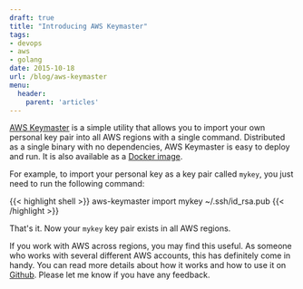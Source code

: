 ```yaml
---
draft: true
title: "Introducing AWS Keymaster"
tags:
- devops
- aws
- golang
date: 2015-10-18
url: /blog/aws-keymaster
menu:
  header:
    parent: 'articles'
---
```


[AWS Keymaster](https://github.com/ryane/aws-keymaster) is a simple utility that allows you to import your own personal key pair into all AWS regions with a single command. Distributed as a single binary with no dependencies, AWS Keymaster is easy to deploy and run. It is also available as a [Docker image](https://hub.docker.com/r/ryane/aws-keymaster/).

<!--more-->

For example, to import your personal key as a key pair called `mykey`, you just need to run the following command:

{{< highlight shell >}}
aws-keymaster import mykey ~/.ssh/id_rsa.pub
{{< /highlight >}}

That's it. Now your `mykey` key pair exists in all AWS regions.

If you work with AWS across regions, you may find this useful. As someone who works with several different AWS accounts, this has definitely come in handy. You can read more details about how it works and how to use it on [Github](https://github.com/ryane/aws-keymaster). Please let me know if you have any feedback.

<!--  LocalWords:  mykey
 -->
